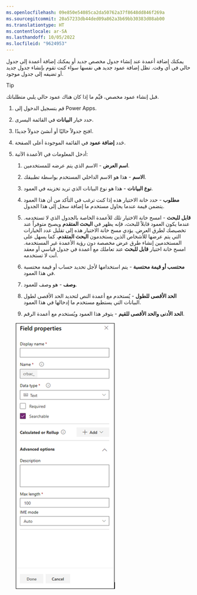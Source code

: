 ```yaml
---
ms.openlocfilehash: 09e850e54085ca2da50762a37f8648dd846f269a
ms.sourcegitcommit: 20a57233db44ded09a862a3b69bb30383d08ab00
ms.translationtype: HT
ms.contentlocale: ar-SA
ms.lasthandoff: 10/05/2022
ms.locfileid: "9624953"
---
```

يمكنك إضافة أعمدة عند إنشاء جدول مخصص جديد أو يمكنك إضافة أعمدة إلى جدول حالي في أي وقت. تظل إضافة عمود جديد هي نفسها سواء كنت تقوم بإنشاء جدول جديد أو تضيفه إلى جدول موجود.

> [!TIP]
> قبل إنشاء عمود مخصص، قيِّم ما إذا كان هناك عمود حالي يلبي متطلباتك.

1. قم بتسجيل الدخول إلى Power Apps.

1. حدد خيار **البيانات** في القائمة اليسرى.

1. افتح جدولاً حاليًا أو أنشئ جدولاً جديدًا.

1. حَدد **إضافة عمود** في القائمة الموجودة أعلى الصفحة.

1. أدخل المعلومات في الأعمدة الآتية:

    1. **اسم العرض** - الاسم الذي يتم عرضه للمستخدمين.

    1. **الاسم** - هذا هو الاسم الداخلي المستخدم بواسطة تطبيقك.

    1. **نوع البيانات** - هذا هو نوع البيانات الذي تريد تخزينه في العمود.

    1. **مطلوب** - حدد خانة الاختيار هذه إذا كنت ترغب في التأكد من أن هذا العمود يتضمن قيمة عندما يحاول مستخدم ما إضافة سجل إلى هذا الجدول.

    1. **قابل للبحث** - امسح خانة الاختيار تلك للأعمدة الخاصة بالجدول الذي لا تستخدمه. عندما يكون العمود قابلاً للبحث، فإنه يظهر في **البحث المتقدم** ويصبح متوفراً عند تخصيصك لطرق العرض.
        يؤدي مسح خانة الاختيار هذه إلى تقليل عدد الخيارات التي يتم عرضها للأشخاص الذين يستخدمون **البحث المتقدم**، كما يسهل على المستخدمين إنشاء طرق عرض مخصصة دون رؤية الأعمدة غير المستخدمة. امسح خانة اختيار **قابل للبحث** عند تعاملك مع أعمدة في جدول قياسي أو معقد أنت لا تستخدمه.

    1. **محتسب أو قيمة محتسبة** - يتم استخدامها لأجل تحديد حساب أو قيمة محتسبة في هذا العمود.

    1. **وصف** - هو وصف للعمود.

    1. **الحد الأقصى للطول** - يُستخدم مع أعمدة النص لتحديد الحد الأقصى لطول البيانات التي يستطيع مستخدم ما إدخالها في هذا العمود.

    1. **الحد الأدنى والحد الأقصى للقيم** - يتوفر هذا العمود ويُستخدم مع أعمدة الرقم.

    ![لقطة شاشة لخصائص الأعمدة في مربع حوار "إنشاء عمود".](../media/Module_4_-_Unit_3_-_Image_1.png)
